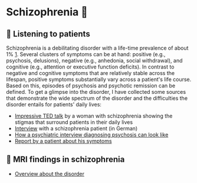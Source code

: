 # Schizophrenia 🧠

## 🎤 Listening to patients
Schizophrenia is a debilitating disorder with a life-time prevalence of about 1% [1](https://doi.org/10.1001/jamapsychiatry.2019.3360). 
Several clusters of symptoms can be at hand: positive (e.g., psychosis, delusions), negative (e.g., anhedonia, social withdrawal), and cognitive (e.g., attention or executive function deficits). In contrast to negative and cognitive symptoms that are relatively stable across the lifespan, positive symptoms substantially vary across a patient's life course. Based on this, episodes of psychosis and psychotic remission can be defined. 
To get a glimpse into the disorder, I have collected some sources that demonstrate the wide spectrum of the disorder and the difficulties the disorder entails for patients' daily lives: 
- [Impressive TED talk](https://www.youtube.com/watch?v=xbagFzcyNiM&ab_channel=TEDxTalks) by a woman with schizophrenia showing the stigmas that surround patients in their daily lives
- [Interview](https://www.youtube.com/watch?v=8oS4iGdJ9wA&ab_channel=DieFrage) with a schizophrenia patient (in German)
- [How a psychiatric interview diagnosing psychosis can look like](https://www.youtube.com/watch?v=ZB28gfSmz1Y&list=RDCMUCzdaFtpPWb-Pn6oYXQTCnxA&index=2&ab_channel=UniversityofNottingham)
- [Report by a patient about his symptoms](https://doi.org/10.1093/schbul/sbac207)


## 🧠 MRI findings in schizophrenia
- [Overview about the disorder](https://doi.org/10.1001/jamapsychiatry.2019.3360) 








